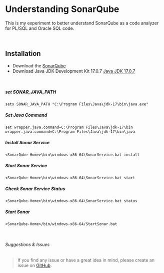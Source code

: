 # Understanding SonarQube
This is my experiment to better understand SonarQube as a code analyzer for PL/SQL and Oracle SQL code.

<br>

## Installation
- Download the <a href="https://www.sonarsource.com/products/sonarqube/downloads">SonarQube</a>
- Download Java JDK Development Kit 17.0.7 <a href="https://www.oracle.com/java/technologies/downloads/#java17">Java JDK 17.0.7</a>

<br>

##### set SONAR_JAVA_PATH 
```shell
setx SONAR_JAVA_PATH "C:\Program Files\Java\jdk-17\bin\java.exe"
```

##### Set Java Command 
```shell
set wrapper.java.command=C:\Program Files\Java\jdk-17\bin wrapper.java.command=C:\Program Files\Java\jdk-17\bin\java
```

##### Install Sonar Service
```shell
<SonarQube-Home>\bin\windows-x86-64\SonarService.bat install
```

##### Start Sonar Service
```shell
<SonarQube-Home>\bin\windows-x86-64\SonarService.bat start
```

##### Check Sonar Service Status
```shell
<SonarQube-Home>\bin\windows-x86-64\SonarService.bat status
```

##### Start Sonar
```shell
<SonarQube-Home>/bin/windows-x86-64/StartSonar.bat
```

<br>
  
###### Suggestions & Issues
> If you find any issue or have a great idea in mind, please create an issue on <a href="https://github.com/demasy/Understanding-SonarQube/issues">GitHub</a>.

